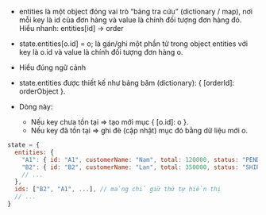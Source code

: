 - entities là một object đóng vai trò “bảng tra cứu” (dictionary / map), nơi mỗi key là id của đơn hàng và value là chính đối tượng đơn hàng đó.
Hiểu nhanh: entities[id] → order

- state.entities[o.id] = o; là gán/ghi một phần tử trong object entities với key là o.id và value là chính đối tượng đơn hàng o.
- Hiểu đúng ngữ cảnh
 - state.entities được thiết kế như bảng băm (dictionary): { [orderId]: orderObject }.
 - Dòng này:
   + Nếu key chưa tồn tại ⇒ tạo mới mục { [o.id]: o }.
   + Nếu key đã tồn tại ⇒ ghi đè (cập nhật) mục đó bằng dữ liệu mới o.

```js
state = {
  entities: {
    "A1": { id: "A1", customerName: "Nam", total: 120000, status: "PENDING", ... },
    "B2": { id: "B2", customerName: "Lan", total: 350000, status: "SHIPPED", ... },
    // ...
  },
  ids: ["B2", "A1", ...], // mảng chỉ giữ thứ tự hiển thị
  // ...
}
```

